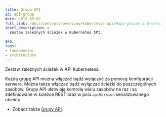 ```yaml
---
title: Grupa API
id: api-group
date: 2019-09-02
full_link: /docs/concepts/overview/kubernetes-api/#api-groups-and-versioning
short_description: >
  Zestaw zależnych ścieżek w Kubernetes API.

aka:
tags:
- fundamental
- architecture
---
```

Zestaw zależnych ścieżek w API Kubernetesa.

<!--more-->

Każdą grupę API można włączać bądź wyłączyć za pomocą konfiguracji serwera.
Można także włączać bądź wyłączać ścieżki do poszczególnych zasobów.
Grupy API ułatwiają kontrolę wielu zasobów na raz i są zdefiniowane w ścieżce REST oraz w polu `apiVersion` serializowanego obiektu.

* Zobacz także [Grupy API](/docs/concepts/overview/kubernetes-api/#api-groups-and-versioning).
